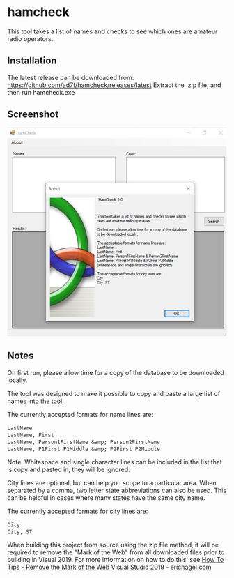 # hamcheck

This tool takes a list of names and checks to see which ones are amateur radio operators.

## Installation
The latest release can be downloaded from:  https://github.com/ad7f/hamcheck/releases/latest
Extract the .zip file, and then run hamcheck.exe

## Screenshot

![screenshot](screenshot.png)


## Notes

On first run, please allow time for a copy of the database to be downloaded locally. 

The tool was designed to make it possible to copy and paste a large list of names into the tool.

The currently accepted formats for name lines are:
```
LastName
LastName, First
LastName, Person1FirstName &amp; Person2FirstName
LastName, P1First P1Middle &amp; P2First P2Middle
```
Note: Whitespace and single character lines can be included in the list that is copy and pasted in, they will be ignored.

City lines are optional, but can help you scope to a particular area. When separated by a comma, two letter state abbreviations can also be used. This can be helpful in cases where many states have the same city name.

The currently accepted formats for city lines are:
```
City
City, ST
```

When building this project from source using the zip file method, it will be required to remove the "Mark of the Web" from all downloaded files prior to building in Visual 2019.  For more information on how to do this, see  [How To Tips - Remove the Mark of the Web Visual Studio 2019 - ericnagel.com](https://www.ericnagel.com/how-to-tips/remove-the-mark-of-the-web-visual-studio-2019.html) 
